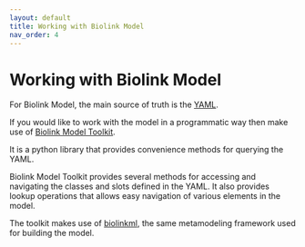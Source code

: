```yaml
---
layout: default
title: Working with Biolink Model
nav_order: 4
---
```


# Working with Biolink Model

For Biolink Model, the main source of truth is the [YAML](biolink-model.yaml).

If you would like to work with the model in a programmatic way then make use of [Biolink Model Toolkit](https://github.com/biolink/biolink-model-toolkit).

It is a python library that provides convenience methods for querying the YAML.

Biolink Model Toolkit provides several methods for accessing and navigating the classes and slots defined in the YAML.
It also provides lookup operations that allows easy navigation of various elements in the model.

The toolkit makes use of [biolinkml](https://github.com/biolink/biolinkml), the same metamodeling framework used for 
building the model.

